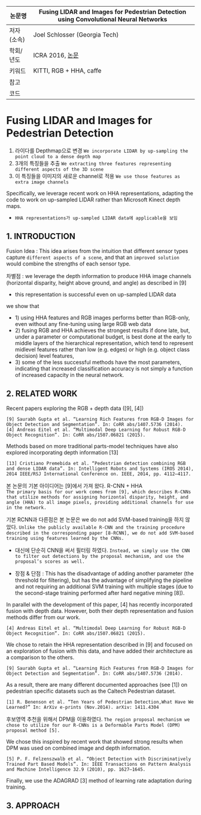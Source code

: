 | 논문명 | Fusing LIDAR and Images for Pedestrian Detection using Convolutional Neural Networks |
| --- | --- |
| 저자\(소속\) | Joel Schlosser \(Georgia Tech\) |
| 학회/년도 | ICRA 2016, [논문](http://ieeexplore.ieee.org/abstract/document/7487370/) |
| 키워드 | KITTI, RGB + HHA, caffe |
| 참고 |  |
| 코드 |  |

# Fusing LIDAR and Images for Pedestrian Detection

1. 라이다를 Depthmap으로 변경 `We incorporate LIDAR by up-sampling the point cloud to a dense depth map`
2. 3개의 특징들을 추출 `We extracting three features representing different aspects of the 3D scene`
3. 이 특징들을 이미지의 새로운 channel로 적용 `We use those features as extra image channels`

Specifically, we leverage recent work on HHA representations, adapting the code to work on up-sampled LIDAR rather than Microsoft Kinect depth maps.

* `HHA representations가 up-sampled LIDAR data에 applicable을 보임` 

## 1. INTRODUCTION

Fusion Idea : This idea arises from the intuition that different sensor types capture `different aspects of a scene`, and that an `improved solution` would combine the strengths of each sensor type.

차별점 : we leverage the depth information to produce HHA image channels \(horizontal disparity, height above ground, and angle\) as described in \[9\]

* this representation is successful even on up-sampled LIDAR data

we show that

* 1\) using HHA features and RGB images performs better than RGB-only, even without any fine-tuning using large RGB web data
* 2\) fusing RGB and HHA achieves the strongest results if done late, but, under a parameter or computational budget, is best done at the early to middle layers of the hierarchical representation, which tend to represent midlevel features rather than low \(e.g. edges\) or high \(e.g. object class decision\) level features, 
* 3\) some of the less successful methods have the most parameters, indicating that increased classification accuracy is not simply a function of increased capacity in the neural network.

## 2. RELATED WORK

Recent papers exploring the RGB + depth data \(\[9\], \[4\]\)

```
[9] Saurabh Gupta et al. “Learning Rich Features from RGB-D Images for Object Detection and Segmentation”. In: CoRR abs/1407.5736 (2014). 
[4] Andreas Eitel et al. “Multimodal Deep Learning for Robust RGB-D Object Recognition”. In: CoRR abs/1507.06821 (2015).
```

Methods based on more traditional parts-model techniques have also explored incorporating depth information \[13\]

```
[13] Cristiano Premebida et al. “Pedestrian detection combining RGB and dense LIDAR data”. In: Intelligent Robots and Systems (IROS 2014), 2014 IEEE/RSJ International Conference on. IEEE, 2014, pp. 4112–4117.
```

본 논문의 기본 아이디어는 \[9\]에서 가져 왔다. R-CNN + HHA  
`The primary basis for our work comes from [9], which describes R-CNNs that utilize methods for assigning horizontal disparity, height, and angle (HHA) to all image pixels, providing additional channels for use in the network.`

기본 RCNN과 다른점은 본 논문은 we do not add SVM-based training을 하지 않았다.  `Unlike the publicly available R-CNN and the training procedure described in the corresponding paper [8-RCNN], we do not add SVM-based training using features learned by the CNNs.`

* 대신에 단순히 CNN을 써서 필터링 하였다. `Instead, we simply use the CNN to filter out detections by the proposal mechanism, and use the proposal’s scores as well.`

* 장점 & 단점 : This has the disadvantage of adding another parameter \(the threshold for filtering\), but has the advantage of simplifying the pipeline and not requiring an additional SVM training with multiple stages \(due to the second-stage training performed after hard negative mining \[8\]\).

In parallel with the development of this paper, \[4\] has recently incorporated fusion with depth data. However, both their depth representation and fusion methods differ from our work.

```
[4] Andreas Eitel et al. “Multimodal Deep Learning for Robust RGB-D Object Recognition”. In: CoRR abs/1507.06821 (2015).
```

We chose to retain the HHA representation described in \[9\] and focused on an exploration of fusion with this data, and have added their architecture as a comparison to the others.

```
[9] Saurabh Gupta et al. “Learning Rich Features from RGB-D Images for Object Detection and Segmentation”. In: CoRR abs/1407.5736 (2014).
```

As a result, there are many different documented approaches \(see \[1\]\) on pedestrian specific datasets such as the Caltech Pedestrian dataset.

```
[1] R. Benenson et al. “Ten Years of Pedestrian Detection,What Have We Learned?” In: ArXiv e-prints (Nov.2014). arXiv: 1411.4304
```

후보영역 추천을 위해서 DPM을 이용하였다. `The region proposal mechanism we chose to utilize for our R-CNNs is a Deformable Parts Model (DPM) proposal method [5].`

We chose this inspired by recent work that showed strong results when DPM was used on combined image and depth information.

```
[5] P. F. Felzenszwalb et al. “Object Detection with Discriminatively Trained Part Based Models”. In: IEEE Transactions on Pattern Analysis and Machine Intelligence 32.9 (2010), pp. 1627–1645.
```

Finally, we use the ADAGRAD \[3\] method of learning rate adaptation during training.

## 3. APPROACH



